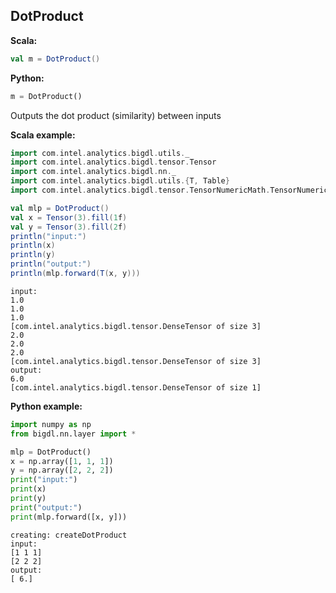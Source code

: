 ## DotProduct ##

**Scala:**

```scala
val m = DotProduct()
```
**Python:**
```python
m = DotProduct()
```

Outputs the dot product (similarity) between inputs


**Scala example:**
```scala
import com.intel.analytics.bigdl.utils._
import com.intel.analytics.bigdl.tensor.Tensor
import com.intel.analytics.bigdl.nn._
import com.intel.analytics.bigdl.utils.{T, Table}
import com.intel.analytics.bigdl.tensor.TensorNumericMath.TensorNumeric.NumericFloat

val mlp = DotProduct()
val x = Tensor(3).fill(1f)
val y = Tensor(3).fill(2f)
println("input:")
println(x)
println(y)
println("output:")
println(mlp.forward(T(x, y)))
```
```
input:
1.0
1.0
1.0
[com.intel.analytics.bigdl.tensor.DenseTensor of size 3]
2.0
2.0
2.0
[com.intel.analytics.bigdl.tensor.DenseTensor of size 3]
output:
6.0
[com.intel.analytics.bigdl.tensor.DenseTensor of size 1]

```

**Python example:**

```python
import numpy as np
from bigdl.nn.layer import *

mlp = DotProduct()
x = np.array([1, 1, 1])
y = np.array([2, 2, 2])
print("input:")
print(x)
print(y)
print("output:")
print(mlp.forward([x, y]))

```
```
creating: createDotProduct
input:
[1 1 1]
[2 2 2]
output:
[ 6.]
```

